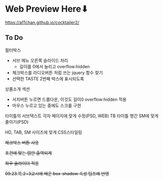 # Web Preview Here⬇

https://a11chan.github.io/cocktailer2/



## To Do
필터박스
- 서브 메뉴 오른쪽 슬라이드 처리
    - 길이를 0에서 늘리고 overflow:hidden
- 체크박스를 라디오버튼 처럼 쓰는  jquery 함수 찾기
- 선택한 TASTE 2번째 박스에 표시되도록


상품소개 섹션
- 서치버튼 누르면 드롭다운, 이것도 길이0 overflow:hidden 적용
- 마우스 누르고 있는 중에도 스크롤 구현


타이틀의 서브텍스트 각자 페이지에 맞게 수정(PSD, WEB)
TB 타이틀 행간 SM에 맞게 줄이기(PSD)


HD, TAB, SM 사이즈에 맞게 CSS스타일링


~~체크박스 버튼 사용~~

~~조건에 맞는 럼만 출력되게~~

~~좌우 슬라이더 적용~~

~~09.23.목.2~3교시에 배운 box-shadow 속성 팀프에 반영~~